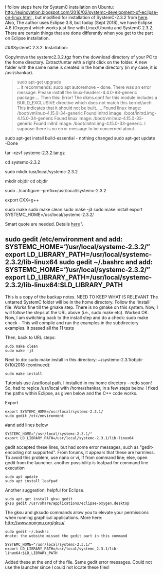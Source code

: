 I follow steps here for SystemC installation on Ubuntu: http://euinovation.blogspot.com/2016/02/systemc-development-of-eclipse-on-linux.html , but modified for installation of SystemC-2.3.2 from [here](http://www.accellera.org/images/downloads/standards/systemc/systemc-2.3.2.zip). Also, The author uses Eclipse 3.8, but today (Sept 2018), we have Eclipse 4.8 (Oxygen) which works just fine with Linux/Ubuntu and SystemC 2.3.2. There are certain things that are done differently when you get to the part on  Eclipse installation. 

###SystemC 2.3.2. Installation: 

Copy/move the systemc2.3.2.tgz from the download directory of your PC to the home directory. Extract/untar with a right click on the folder. A new folder with the same name is created in the home directory (in my case, it is /usr/shankar).

>sudo apt-get upgrade \
.. it recommends: sudo apt autoremove – done.
        There was an error message: Please install the linux-headers-4.4.0-98-generic package…. Then this: Error!  The dkms.conf for this module includes a BUILD_EXCLUSIVE directive which does not match this kernel/arch.  This indicates that it should not be built….. Found linux image: /boot/vmlinuz-4.15.0-34-generic
Found initrd image: /boot/initrd.img-4.15.0-34-generic
Found linux image: /boot/vmlinuz-4.15.0-33-generic
Found initrd image: /boot/initrd.img-4.15.0-33-generic. I suppose there is no error message to be concerned about. 


sudo apt-get install build-essential  - nothing changed
sudo apt-get update –Done

tar -xzvf systemc-2.3.2.tar.gz

cd systemc-2.3.2

sudo mkdir /usr/local/systemc-2.3.2

mkdir objdir
cd objdir

sudo ../configure –prefix=/usr/local/systemc-2.3.2

export CXX=g++

sudo make
sudo make clean
sudo make -j3
sudo make install
export SYSTEMC_HOME=/usr/local/systemc-2.3.2/

Smart quote are needed. Details [here](https://vinaydvd.wordpress.com/2012/05/30/installing-systemc-in-ubuntu/)  \

sudo gedit /etc/environment and add:
     SYSTEMC_HOME=”/usr/local/systemc-2.3.2/”
     export LD_LIBRARY_PATH=/usr/local/systemc-2.3.2/lib-linux64
sudo gedit ~/.bashrc and add:
	SYSTEMC_HOME=”/usr/local/systemc-2.3.2/”
     export LD_LIBRARY_PATH=/usr/local/systemc-2.3.2/lib-linux64:$LD_LIBRARY_PATH
-------------------
This is a copy of the backup notes. NEED TO KEEP WHAT IS RELEVANT
The untarred SystemC folder will be in the home directory. Follow the 'install' file. Works fine till the gmake step. There is no gmake on this system. Now, I will follow the steps at the URL above (i.e., sudo make etc). Worked OK. Now, I am switching back to the install step and do a check: sudo make check - This will compile and run the examples in the subdirectory examples. It passed all the 11 tests

Then, back to URL steps:

    sudo make clean
    sudo make -j3

Next to do: sudo make install in this directory: ~/systemc-2.3.1/objdir 8/10/2018 (continued):

    sudo make install

Tutorials use /usr/local path. I installed in my home directory - redo soon!
So, had to replce /usr/local with /home/shankar, in a few steps below.
I fixed the paths within Eclipse, as given below and the C++ code works.

Export

    export SYSTEMC_HOME=/usr/local/systemc-2.3.1/
    sudo gedit /etc/environment

#and add lines below

    SYSTEMC_HOME="/usr/local/systemc-2.3.1/"
    export LD_LIBRARY_PATH=/usr/local/systemc-2.3.1/lib-linux64

gedit accepted these lines, but had some error messages, such as "gedit-encoding not supported".
From forums, it appears that these are harmless.
To avoid this problem, use nano or vi, if from command line; else, open gedit from the launcher.
another possibility is leafpad for command line execution

    sudo apt update
    sudo apt install leafpad

Another suggestion, helpful for Eclipse.

    sudo apt-get install gksu gedit
    gksu gedit /usr/share/applications/eclipse-oxygen.desktop

The gksu and gksudo commands allow you to elevate your permissions when running graphical
applications. More here: http://www.nongnu.org/gksu/

    sudo gedit ~/.bashrc
    #note: the website missed the gedit part in this command

    SYSTEMC_HOME="/usr/local/systemc-2.3.1/"
    export LD_LIBRARY_PATH=/usr/local/systemc_2.3.1/lib-linux64:$LD_LIBRARY_PATH

Added these at the end of the file. Same gedit error messages. Could not use the launcher
since I could not locate these files!
